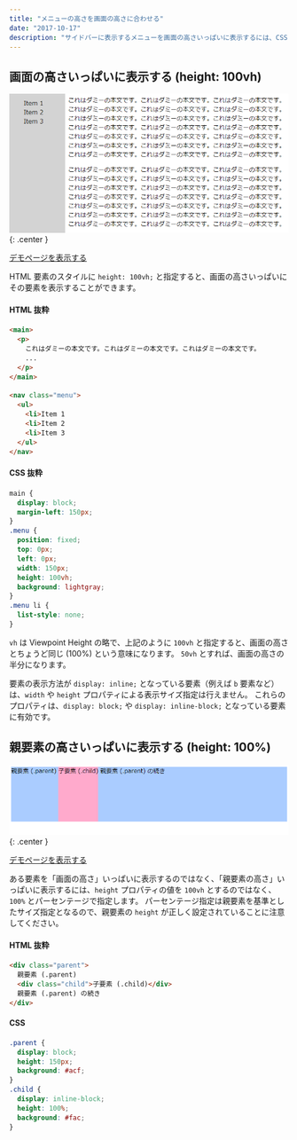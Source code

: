```yaml
---
title: "メニューの高さを画面の高さに合わせる"
date: "2017-10-17"
description: "サイドバーに表示するメニューを画面の高さいっぱいに表示するには、CSS の height プロパティを使用します。相対的なサイズを指定するための単位として vh と % がありますので、これらの違いを理解しましょう。"
---
```


画面の高さいっぱいに表示する (height: 100vh)
----

![full-height-menu1.png](full-height-menu1.png){: .center }

<a target="_blank" href="full-height-menu-sample1.html">デモページを表示する</a>

HTML 要素のスタイルに `height: 100vh;` と指定すると、画面の高さいっぱいにその要素を表示することができます。

#### HTML 抜粋

~~~ html
<main>
  <p>
    これはダミーの本文です。これはダミーの本文です。これはダミーの本文です。
    ...
  </p>
</main>

<nav class="menu">
  <ul>
    <li>Item 1
    <li>Item 2
    <li>Item 3
  </ul>
</nav>
~~~

#### CSS 抜粋

~~~ css
main {
  display: block;
  margin-left: 150px;
}
.menu {
  position: fixed;
  top: 0px;
  left: 0px;
  width: 150px;
  height: 100vh;
  background: lightgray;
}
.menu li {
  list-style: none;
}
~~~

`vh` は Viewpoint Height の略で、上記のように `100vh` と指定すると、画面の高さとちょうど同じ (100%) という意味になります。
`50vh` とすれば、画面の高さの半分になります。

<div class="note">
要素の表示方法が <code>display: inline;</code> となっている要素（例えば <code>b</code> 要素など）は、<code>width</code> や <code>height</code> プロパティによる表示サイズ指定は行えません。
これらのプロパティは、<code>display: block;</code> や <code>display: inline-block;</code> となっている要素に有効です。
</div>


親要素の高さいっぱいに表示する (height: 100%)
----

![full-height-menu1.png](full-height-menu2.png){: .center }

<a target="_blank" href="full-height-menu-sample2.html">デモページを表示する</a>

ある要素を「画面の高さ」いっぱいに表示するのではなく、「親要素の高さ」いっぱいに表示するには、`height` プロパティの値を `100vh` とするのではなく、`100%` とパーセンテージで指定します。
パーセンテージ指定は親要素を基準としたサイズ指定となるので、親要素の `height` が正しく設定されていることに注意してください。

#### HTML 抜粋

~~~ html
<div class="parent">
  親要素 (.parent)
  <div class="child">子要素 (.child)</div>
  親要素 (.parent) の続き
</div>
~~~

#### CSS

~~~ css
.parent {
  display: block;
  height: 150px;
  background: #acf;
}
.child {
  display: inline-block;
  height: 100%;
  background: #fac;
}
~~~

